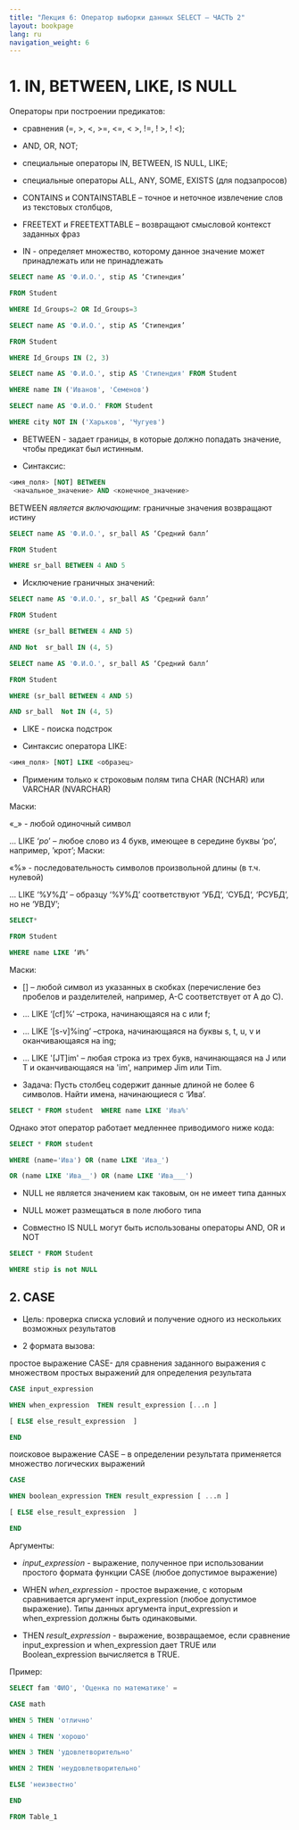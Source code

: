 ```yaml
---
title: "Лекция 6: Оператор выборки данных SELECT – ЧАСТЬ 2"
layout: bookpage
lang: ru
navigation_weight: 6
---
```


# 1. IN, BETWEEN, LIKE, IS NULL
Операторы при построении предикатов:

- сравнения (=, >, <, >=, <=, < >, !=, ! >, ! <);

- AND, OR, NOT;

- специальные операторы IN, BETWEEN, IS NULL, LIKE;

- специальные операторы ALL, ANY, SOME, EXISTS (для подзапросов)

- CONTAINS и CONTAINSTABLE – точное и неточное извлечение слов из текстовых столбцов,

- FREETEXT и FREETEXTTABLE – возвращают смысловой контекст заданных фраз

- IN - определяет множество, которому данное значение может принадлежать или не принадлежать

```sql
SELECT name AS 'Ф.И.О.', stip AS ‘Стипендия’

FROM Student

WHERE Id_Groups=2 OR Id_Groups=3
```

```sql
SELECT name AS 'Ф.И.О.', stip AS ‘Стипендия’

FROM Student

WHERE Id_Groups IN (2, 3)
```

```sql
SELECT name AS 'Ф.И.О.', stip AS 'Стипендия' FROM Student

WHERE name IN ('Иванов', 'Семенов')
```

```sql
SELECT name AS 'Ф.И.О.' FROM Student

WHERE city NOT IN ('Харьков', 'Чугуев')
```

- BETWEEN - задает границы, в которые должно попадать значение, чтобы предикат был истинным.

- Синтаксис:

```sql
<имя_поля> [NOT] BETWEEN
 <начальное_значение> AND <конечное_значение>
```

BETWEEN  *является включающим*: граничные значения возвращают истину

```sql
SELECT name AS 'Ф.И.О.', sr_ball AS ‘Средний балл’

FROM Student

WHERE sr_ball BETWEEN 4 AND 5
```

- Исключение граничных значений:

```sql
SELECT name AS 'Ф.И.О.', sr_ball AS ‘Средний балл’

FROM Student

WHERE (sr_ball BETWEEN 4 AND 5)

AND Not  sr_ball IN (4, 5)
```

```sql
SELECT name AS 'Ф.И.О.', sr_ball AS ‘Средний балл’

FROM Student

WHERE (sr_ball BETWEEN 4 AND 5)

AND sr_ball  Not IN (4, 5)
```

- LIKE - поиска подстрок

- Синтаксис оператора LIKE:

```sql
<имя_поля> [NOT] LIKE <образец>
```

- Применим только к строковым полям типа CHAR (NCHAR) или VARCHAR (NVARCHAR)

Маски:

«\_» - любой одиночный символ

… LIKE ‘_ро_’ – любое слово из 4 букв, имеющее в середине буквы ‘ро’, например, ’крот’;
Маски:

«%» - последовательность символов произвольной длины (в т.ч. нулевой)

… LIKE ‘%У%Д’ – образцу ‘%У%Д’ соответствуют ‘УБД’, ‘СУБД‘, ‘РСУБД’, но не ‘УВДУ’;

```SQL
SELECT*

FROM Student

WHERE name LIKE ‘И%’
```

Маски:

- [] – любой символ из указанных в скобках (перечисление без пробелов и разделителей, например, А-С соответствует от А до С).

- … LIKE ‘[cf]%’ –строка, начинающаяся на c  или f;

- … LIKE ‘[s-v]%ing’ –строка, начинающаяся на буквы s, t, u, v  и оканчивающаяся на ing;

- … LIKE '[JT]im' – любая строка из трех букв, начинающаяся на J или T и оканчивающаяся на 'im', например Jim или Tim.

- Задача: Пусть столбец содержит данные длиной не более 6 символов. Найти имена, начинающиеся с ‘Ива‘.

```sql
SELECT * FROM student  WHERE name LIKE 'Ива%'
```

Однако этот оператор работает медленнее приводимого ниже кода:

```sql
SELECT * FROM student

WHERE (name='Ива') OR (name LIKE 'Ива_')

OR (name LIKE 'Ива__') OR (name LIKE 'Ива___')
```

- NULL  не является значением как таковым, он не имеет типа данных

- NULL может размещаться в поле любого типа

- Совместно IS NULL могут быть использованы  операторы AND, OR и NOT

```sql
SELECT * FROM Student

WHERE stip is not NULL
```

## 2. CASE
- Цель: проверка списка условий и получение одного из нескольких возможных результатов

- 2 формата вызова:

простое выражение  CASE- для сравнения заданного выражения с множеством простых выражений для определения результата

```sql
CASE input_expression

WHEN when_expression  THEN result_expression [...n ]

[ ELSE else_result_expression  ]

END
```

поисковое выражение  CASE – в определении результата применяется множество логических выражений

```sql
CASE

WHEN boolean_expression THEN result_expression [ ...n ]

[ ELSE else_result_expression  ]

END
```

Аргументы:

- *input\_expression*  - выражение, полученное при использовании простого формата функции CASE (любое допустимое выражение)

- WHEN *when\_expression* - простое выражение, с которым сравнивается аргумент input\_expression (любое допустимое выражение). Типы данных аргумента input\_expression и when\_expression  должны быть одинаковыми.

- THEN *result\_expression*  - выражение, возвращаемое, если сравнение input\_expression  и when\_expression дает TRUE или Boolean\_expression  вычисляется в TRUE.

Пример:

```sql
SELECT fam 'ФИО', 'Оценка по математике' =

CASE math

WHEN 5 THEN 'отлично'

WHEN 4 THEN 'хорошо'

WHEN 3 THEN 'удовлетворительно'

WHEN 2 THEN 'неудовлетворительно'

ELSE 'неизвестно'

END

FROM Table_1
```

